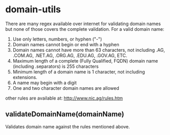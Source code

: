 # domain-utils
There are many regex available over internet for validating domain names but none of those covers the complete validation. For a valid domain name: 
1. Use only letters, numbers, or hyphen ("-")
2. Domain names cannot begin or end with a hyphen
3. Domain names cannot have more than 63 characters, not including .AG, .COM.AG, .NET.AG, .ORG.AG, .EDU.AG, .GOV.AG, ETC.
4. Maximum length of a complete (Fully Qualified, FQDN) domain name (including .separators) is 255 characters
5. Minimum length of a domain name is 1 character, not including extensions.
6. A name may begin with a digit
7. One and two character domain names are allowed 

other rules are available at: http://www.nic.ag/rules.htm

## validateDomainName(domainName)
Validates domain name against the rules mentioned above.